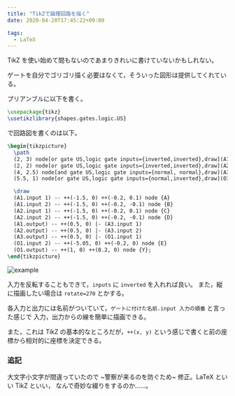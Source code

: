```yaml
---
title: "TikZで論理回路を描く"
date: 2020-04-20T17:45:22+09:00

tags:
  - LaTeX
---
```


TikZ を使い始めて間もないのであまりきれいに書けていないかもしれない。

ゲートを自分でゴリゴリ描く必要はなくて，そういった図形は提供してくれている。

プリアンブルに以下を書く。

```tex
\usepackage{tikz}
\usetikzlibrary{shapes.gates.logic.US}
```

で回路図を書くのは以下。

```tex
\begin{tikzpicture}
  \path
  (2, 3) node[or gate US,logic gate inputs={inverted,inverted},draw](A1){}
  (2, 2) node[or gate US,logic gate inputs={inverted,inverted},draw](A2){}
  (4, 2.5) node[and gate US,logic gate inputs={normal, normal},draw](A3){}
  (5.5, 1) node[or gate US,logic gate inputs={normal,inverted},draw](O1){};

  \draw
  (A1.input 1) -- ++(-1.5, 0) ++(-0.2, 0.1) node {A}
  (A1.input 2) -- ++(-1.5, 0) ++(-0.2, -0.1) node {B}
  (A2.input 1) -- ++(-1.5, 0) ++(-0.2, 0.1) node {C}
  (A2.input 2) -- ++(-1.5, 0) ++(-0.2, -0.1) node {D}
  (A1.output) -- ++(0.5, 0) |- (A3.input 1)
  (A2.output) -- ++(0.5, 0) |- (A3.input 2)
  (A3.output) -- ++(0.5, 0) |- (O1.input 1)
  (O1.input 2) -- ++(-5.05, 0) ++(-0.2, 0) node {E}
  (O1.output) -- ++(1, 0) ++(0.2, 0) node {Y};
\end{tikzpicture}
```

![example](/images/20200420-tikz-logic-circuit/example.png)

入力を反転することもできて，`inputs` に `inverted` を入れれば良い。
また，縦に描画したい場合は `rotate=270` とかする。

各入力と出力には名前がついていて，`ゲートに付けた名前.input 入力の順番` と言った感じで
入力，出力からの線を簡単に描画できる。

また，これは TikZ の基本的なところだが，`++(x, y)` という感じで書くと前の座標から相対的に座標を決定できる。

### 追記

大文字小文字が間違っていたので ~警察が来るのを防ぐため~ 修正。LaTeX といい TikZ といい，
なんで奇妙な綴りをするのか……。
